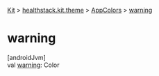 
[Kit](../../../kit.html) > [healthstack.kit.theme](../index.html) > [AppColors](index.html) > [warning](warning.html)



# warning



[androidJvm]\
val [warning](warning.html): Color




